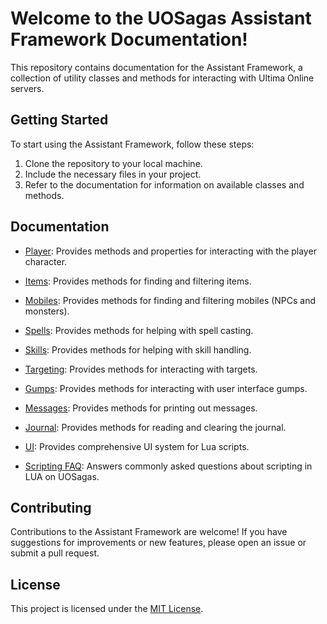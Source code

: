 # Welcome to the UOSagas Assistant Framework Documentation!

This repository contains documentation for the Assistant Framework, a collection of utility classes and methods for interacting with Ultima Online servers.

## Getting Started

To start using the Assistant Framework, follow these steps:

1. Clone the repository to your local machine.
2. Include the necessary files in your project.
3. Refer to the documentation for information on available classes and methods.

## Documentation

- [Player](https://github.com/uosagas/assistant/wiki/Player): Provides methods and properties for interacting with the player character.
- [Items](https://github.com/uosagas/assistant/wiki/Items): Provides methods for finding and filtering items.
- [Mobiles](https://github.com/uosagas/assistant/wiki/Mobiles): Provides methods for finding and filtering mobiles (NPCs and monsters).
- [Spells](https://github.com/uosagas/assistant/wiki/Spells): Provides methods for helping with spell casting.
- [Skills](https://github.com/uosagas/assistant/wiki/Skills): Provides methods for helping with skill handling.
- [Targeting](https://github.com/uosagas/assistant/wiki/Targeting): Provides methods for interacting with targets.
- [Gumps](https://github.com/uosagas/assistant/wiki/Gumps): Provides methods for interacting with user interface gumps.
- [Messages](https://github.com/uosagas/assistant/wiki/Messages): Provides methods for printing out messages.
- [Journal](https://github.com/uosagas/assistant/wiki/Journal): Provides methods for reading and clearing the journal.
- [UI](https://github.com/uosagas/assistant/wiki/ui): Provides comprehensive UI system for Lua scripts.

- [Scripting FAQ](https://github.com/uosagas/assistant/wiki/sFAQ): Answers commonly asked questions about scripting in LUA on UOSagas.



## Contributing

Contributions to the Assistant Framework are welcome! If you have suggestions for improvements or new features, please open an issue or submit a pull request.

## License

This project is licensed under the [MIT License](LICENSE).
